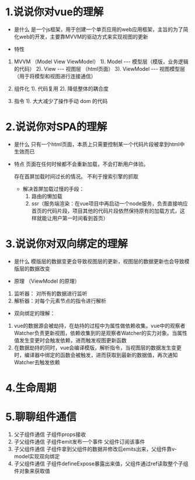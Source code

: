 # 1.说说你对vue的理解
 - 是什么
  是一个js框架，用于创建一个单页应用的web应用框架，主旨的为了简化web的开发，主要靠MVVM的驱动方式来实现视图的更新

 - 特性
  1. MVVM  （Model  View   ViewModel）
    1). Model --- 模型层（模版，业务逻辑的代码）
    2). View  --- 视图层 （html页面）
    3). ViewModel  ---  视图模型层 （用于将模型和视图进行连接通信）

  2. 组件化
    1). 代码复用
    2). 降低整体的耦合度

  3. 指令
    1). 大大减少了操作手动 dom 的代码

# 2.说说你对SPA的理解
 - 是什么
  只有一个html页面，本质上只需要控制某一个代码片段被拿到html中生效而已

- 特点
  页面在任何时候都不会重新加载，不会打断用户体验。

  存在首屏加载时间过长的情况。
  不利于搜索引擎的抓取

  - 解决首屏加载过慢的手段：
    1. 路由的懒加载
    2. ssr（服务端渲染：在vue项目中再启动一个node服务，负责直接响应首页的代码片段，项目其他的代码片段依然保持原有的加载方式，这样就能让用户第一时间看到首页）

# 3.说说你对双向绑定的理解
 - 是什么
  模版层的数据变更会导致视图层的更新，视图层的数据更新也会导致模版层的数据改变

 - 原理 （ViewModel 的原理）
  1. 监听器： 对所有的数据进行监听
  2. 解析器：对每个元素节点的指令进行解析

 - 双向绑定的理解：
  1. vue的数据源会被劫持，在劫持的过程中为属性做依赖收集。vue中的观察者Watcher负责更新视图，依赖收集到的是观察者Watcher的实力对象。当属性值发生变更时会触发依赖，进而触发视图更新函数
  2. 在数据劫持的同时，vue会编译模版，解析指令，当视图层的数据发生变更时，编译器中绑定的函数会被触发，进而获取到最新的数据值，再次通知Watcher去触发依赖
   
  # 4.生命周期
  
  # 5.聊聊组件通信
  1. 父子组件通信 子组件props接收
  2. 子父组件通信 子组件emit发布一个事件 父组件订阅该事件
  3. 子父组件通信 子组件拿到父组件的数据并修改后emits出来，父组件靠v-model实现双向绑定
  4. 子父组件通信 子组件defineExpose暴露出来值，父组件通过ref读取整个子组件对象来获取值
